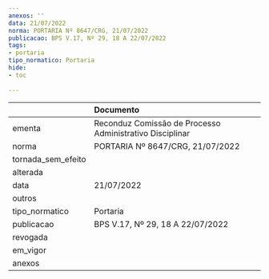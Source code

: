 ```yaml
---
anexos: ''
data: 21/07/2022
norma: PORTARIA Nº 8647/CRG, 21/07/2022
publicacao: BPS V.17, Nº 29, 18 A 22/07/2022
tags:
- portaria
tipo_normatico: Portaria
hide: 
- toc 
 
---
```


|                    | Documento                                                |
|:-------------------|:---------------------------------------------------------|
| ementa             | Reconduz Comissão de Processo Administrativo Disciplinar |
| norma              | PORTARIA Nº 8647/CRG, 21/07/2022                         |
| tornada_sem_efeito |                                                          |
| alterada           |                                                          |
| data               | 21/07/2022                                               |
| outros             |                                                          |
| tipo_normatico     | Portaria                                                 |
| publicacao         | BPS V.17, Nº 29, 18 A 22/07/2022                         |
| revogada           |                                                          |
| em_vigor           |                                                          |
| anexos             |                                                          |